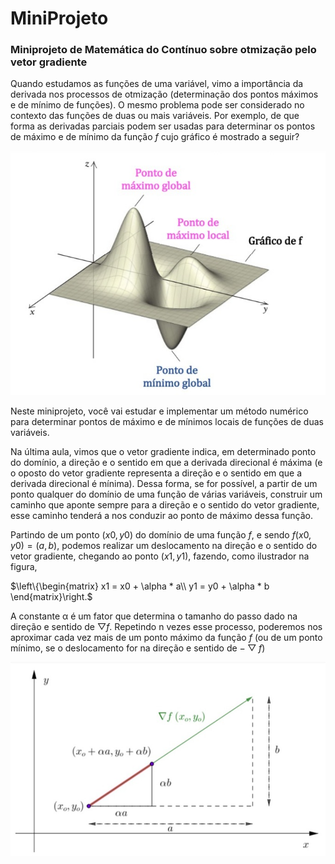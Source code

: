 # MiniProjeto
### Miniprojeto de Matemática do Contínuo sobre otmização pelo vetor gradiente

Quando estudamos as funções de uma variável, vimo a importância da derivada nos processos de otmização (determinação dos pontos máximos e de mínimo de funções). O mesmo problema pode ser considerado no contexto das funções de duas ou mais variáveis. Por exemplo, de que forma as derivadas parciais podem ser usadas para determinar os pontos de máximo e de mínimo da função $f$ cujo gráfico é mostrado a seguir?

![Gráfico](imagens/grafico0.jpeg)

Neste miniprojeto, você vai estudar e implementar um método numérico para determinar pontos de máximo e de mínimos locais de funções de duas variáveis.

Na última aula, vimos que o vetor gradiente indica, em determinado ponto do domínio, a direção e o sentido em que a derivada direcional é máxima (e o oposto do vetor gradiente representa a direção e o sentido em que a derivada direcional é mínima). Dessa forma, se for possível, a partir de um ponto qualquer do domínio de uma função de várias variáveis, construir um caminho que aponte sempre para a direção e o sentido do vetor gradiente, esse caminho tenderá a nos conduzir ao ponto de máximo dessa função.

Partindo de um ponto $(x0, y0)$ do domínio de uma função $f$, e sendo $f(x0, y0) = (a,b)$, podemos realizar um deslocamento na direção e o sentido do vetor gradiente, chegando ao ponto $(x1, y1)$, fazendo, como ilustrador na figura,

$\left\{\begin{matrix}
 x1 = x0 + \alpha * a\\
 y1 = y0 + \alpha * b
\end{matrix}\right.$

A constante α é um fator que determina o tamanho do passo dado na direção e sentido de $▽f$.
Repetindo n vezes esse processo, poderemos nos aproximar cada vez mais de um ponto máximo da função $f$ (ou de um ponto mínimo, se o deslocamento for na direção e sentido de $-▽f$)

![Gráfico](imagens/grafico1.jpeg)